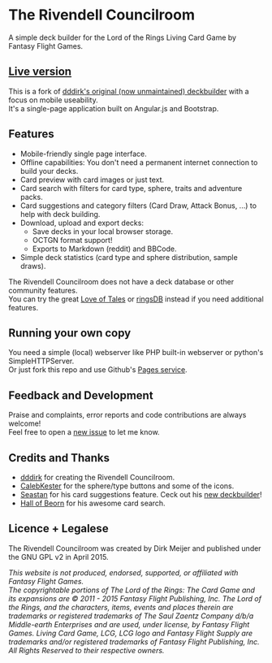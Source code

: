 # The Rivendell Councilroom

A simple deck builder for the Lord of the Rings Living Card Game by Fantasy Flight Games.  

## [Live version](http://blueluke.github.io/lotrdb)


This is a fork of [dddirk's original (now unmaintained) deckbuilder](https://github.com/ddddirk/lotrdb) with a focus on mobile useability.  
It's a single-page application built on Angular.js and Bootstrap.

## Features
* Mobile-friendly single page interface.
* Offline capabilities: You don't need a permanent internet connection to build your decks.
* Card preview with card images or just text.
* Card search with filters for card type, sphere, traits and adventure packs.
* Card suggestions and category filters (Card Draw, Attack Bonus, ...) to help with deck building.
* Download, upload and export decks:
  * Save decks in your local browser storage.
  * OCTGN format support!
  * Exports to Markdown (reddit) and BBCode.
* Simple deck statistics (card type and sphere distribution, sample draws).

The Rivendell Councilroom does not have a deck database or other community features.  
You can try the great [Love of Tales](seastan.github.io) or [ringsDB](ringsdb.com) instead if you need additional features.

## Running your own copy

You need a simple (local) webserver like PHP built-in webserver or python's SimpleHTTPServer.  
Or just fork this repo and use Github's [Pages service](https://pages.github.com/).

## Feedback and Development

Praise and complaints, error reports and code contributions are always welcome!  
Feel free to open a [new issue](https://github.com/blueluke/lotrdb/issues/new) to let me know.

## Credits and Thanks

* [dddirk](http://github.com/dddrik) for creating the Rivendell Councilroom.
* [CalebKester](http://github.com/calebkester) for the sphere/type buttons and some of the icons.
* [Seastan](http://github.com/seastan) for his card suggestions feature. Ceck out his [new deckbuilder](http://seastan.github.io)!
* [Hall of Beorn](http://http://hallofbeorn.com/) for his awesome card search.

## Licence + Legalese

The Rivendell Councilroom was created by Dirk Meijer and published under the GNU GPL v2 in April 2015.

*This website is not produced, endorsed, supported, or affiliated with Fantasy Flight Games.  
The copyrightable portions of The Lord of the Rings: The Card Game and its expansions are © 2011 - 2015 Fantasy Flight Publishing, Inc.
The Lord of the Rings, and the characters, items, events and places therein are trademarks or registered trademarks of The Saul Zaentz Company d/b/a Middle-earth Enterprises and are used, under license, by Fantasy Flight Games. Living Card Game, LCG, LCG logo and Fantasy Flight Supply are trademarks and/or registered trademarks of Fantasy Flight Publishing, Inc.
All Rights Reserved to their respective owners.*
